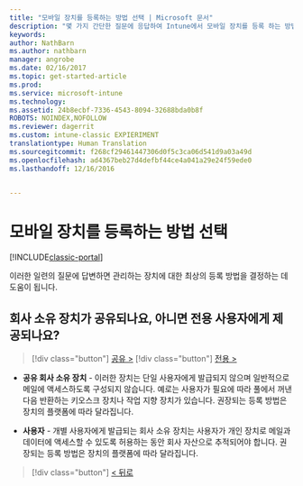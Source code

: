 ```yaml
---
title: "모바일 장치를 등록하는 방법 선택 | Microsoft 문서"
description: "몇 가지 간단한 질문에 응답하여 Intune에서 모바일 장치를 등록 하는 방법 결정"
keywords: 
author: NathBarn
ms.author: nathbarn
manager: angrobe
ms.date: 02/16/2017
ms.topic: get-started-article
ms.prod: 
ms.service: microsoft-intune
ms.technology: 
ms.assetid: 24b8ecbf-7336-4543-8094-32688bda0b8f
ROBOTS: NOINDEX,NOFOLLOW
ms.reviewer: dagerrit
ms.custom: intune-classic EXPIERIMENT
translationtype: Human Translation
ms.sourcegitcommit: f268cf29461447306d0f5c3ca06d541d9a03a49d
ms.openlocfilehash: ad4367beb27d4defbf44ce4a041a29e24f59ede0
ms.lasthandoff: 12/16/2016


---
```

# <a name="choose-how-to-enroll-mobile-devices"></a>모바일 장치를 등록하는 방법 선택

[!INCLUDE[classic-portal](../includes/classic-portal.md)]

이러한 일련의 질문에 답변하면 관리하는 장치에 대한 최상의 등록 방법을 결정하는 데 도움이 됩니다.

## <a name="are-your-company-owned-devices-shared-or-do-they-have-dedicated-users"></a>**회사 소유 장치가 공유되나요, 아니면 전용 사용자에게 제공되나요?**

> [!div class="button"]
[공유 >](choose-how-to-enroll-devices4.md)
> [!div class="button"]
[전용 >](choose-how-to-enroll-devices6.md)

- **공유 회사 소유 장치** - 이러한 장치는 단일 사용자에게 발급되지 않으며 일반적으로 메일에 액세스하도록 구성되지 않습니다. 예로는 사용자가 필요에 따라 풀에서 꺼낸 다음 반환하는 키오스크 장치나 작업 지향 장치가 있습니다. 권장되는 등록 방법은 장치의 플랫폼에 따라 달라집니다.

- **사용자** - 개별 사용자에게 발급되는 회사 소유 장치는 사용자가 개인 장치로 메일과 데이터에 액세스할 수 있도록 허용하는 동안 회사 자산으로 추적되어야 합니다. 권장되는 등록 방법은 장치의 플랫폼에 따라 달라집니다.

> [!div class="button"]
[< 뒤로](choose-how-to-enroll-devices1.md)

